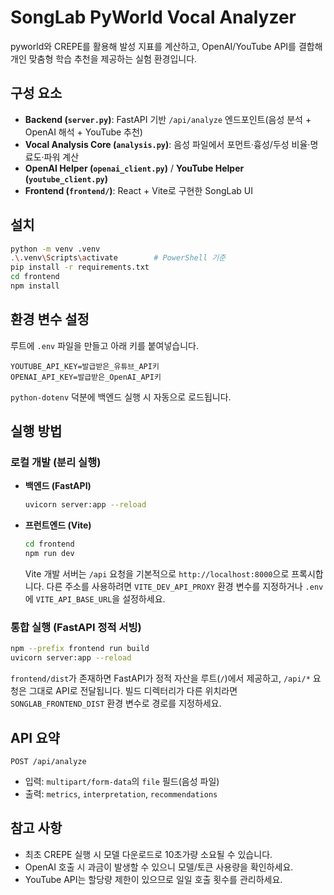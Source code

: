 # SongLab PyWorld Vocal Analyzer

pyworld와 CREPE를 활용해 발성 지표를 계산하고, OpenAI/YouTube API를 결합해 개인 맞춤형 학습 추천을 제공하는 실험 환경입니다.

## 구성 요소
- **Backend (`server.py`)**: FastAPI 기반 `/api/analyze` 엔드포인트(음성 분석 + OpenAI 해석 + YouTube 추천)
- **Vocal Analysis Core (`analysis.py`)**: 음성 파일에서 포먼트·흉성/두성 비율·명료도·파워 계산
- **OpenAI Helper (`openai_client.py`)** / **YouTube Helper (`youtube_client.py`)**
- **Frontend (`frontend/`)**: React + Vite로 구현한 SongLab UI

## 설치
```bash
python -m venv .venv
.\.venv\Scripts\activate        # PowerShell 기준
pip install -r requirements.txt
cd frontend
npm install
```

## 환경 변수 설정
루트에 `.env` 파일을 만들고 아래 키를 붙여넣습니다.
```env
YOUTUBE_API_KEY=발급받은_유튜브_API키
OPENAI_API_KEY=발급받은_OpenAI_API키
```
`python-dotenv` 덕분에 백엔드 실행 시 자동으로 로드됩니다.

## 실행 방법
### 로컬 개발 (분리 실행)
- **백엔드 (FastAPI)**
  ```bash
  uvicorn server:app --reload
  ```
- **프런트엔드 (Vite)**
  ```bash
  cd frontend
  npm run dev
  ```
  Vite 개발 서버는 `/api` 요청을 기본적으로 `http://localhost:8000`으로 프록시합니다. 다른 주소를 사용하려면 `VITE_DEV_API_PROXY` 환경 변수를 지정하거나 `.env`에 `VITE_API_BASE_URL`을 설정하세요.

### 통합 실행 (FastAPI 정적 서빙)
```bash
npm --prefix frontend run build
uvicorn server:app --reload
```
`frontend/dist`가 존재하면 FastAPI가 정적 자산을 루트(`/`)에서 제공하고, `/api/*` 요청은 그대로 API로 전달됩니다. 빌드 디렉터리가 다른 위치라면 `SONGLAB_FRONTEND_DIST` 환경 변수로 경로를 지정하세요.

## API 요약
`POST /api/analyze`
- 입력: `multipart/form-data`의 `file` 필드(음성 파일)
- 출력: `metrics`, `interpretation`, `recommendations`

## 참고 사항
- 최초 CREPE 실행 시 모델 다운로드로 10초가량 소요될 수 있습니다.
- OpenAI 호출 시 과금이 발생할 수 있으니 모델/토큰 사용량을 확인하세요.
- YouTube API는 할당량 제한이 있으므로 일일 호출 횟수를 관리하세요.

